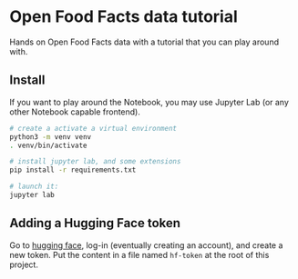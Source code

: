 # Open Food Facts data tutorial

Hands on Open Food Facts data with a tutorial that you can play around with.

## Install

If you want to play around the Notebook, you may use Jupyter Lab (or any other Notebook capable frontend).

```bash
# create a activate a virtual environment
python3 -m venv venv
. venv/bin/activate

# install jupyter lab, and some extensions
pip install -r requirements.txt

# launch it:
jupyter lab
```

## Adding a Hugging Face token

Go to [hugging face](https://huggingface.co), log-in (eventually creating an account),
and create a new token.
Put the content in a file named `hf-token` at the root of this project.

